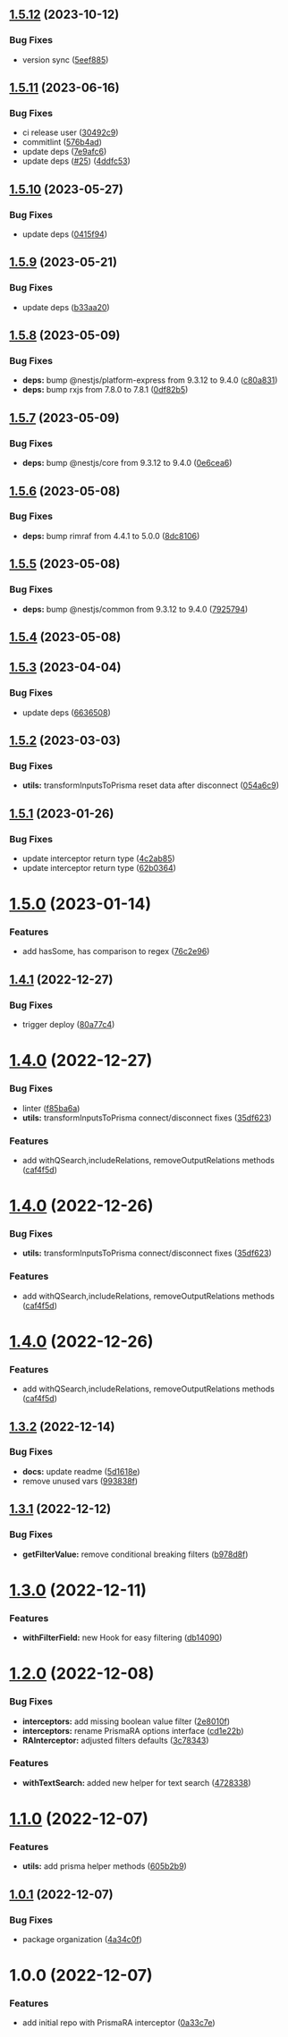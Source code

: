 ## [1.5.12](https://github.com/ra-libs/nestjs/compare/v1.5.11...v1.5.12) (2023-10-12)


### Bug Fixes

* version sync ([5eef885](https://github.com/ra-libs/nestjs/commit/5eef885a737a78010583c708d214eb294155f23f))

## [1.5.11](https://github.com/ra-libs/nestjs/compare/v1.5.10...v1.5.11) (2023-06-16)


### Bug Fixes

* ci release user ([30492c9](https://github.com/ra-libs/nestjs/commit/30492c9a365cefa2c8334eb25a20f4ae839b27f4))
* commitlint ([576b4ad](https://github.com/ra-libs/nestjs/commit/576b4ad94ddd8d25132ebb50a1c0e9936ae30797))
* update deps ([7e9afc6](https://github.com/ra-libs/nestjs/commit/7e9afc62a92afed1b7036573fac34518b0058f91))
* update deps ([#25](https://github.com/ra-libs/nestjs/issues/25)) ([4ddfc53](https://github.com/ra-libs/nestjs/commit/4ddfc53c6461bacd744ce5f7b7aff94ce83f5b8b))

## [1.5.10](https://github.com/ra-libs/nestjs/compare/v1.5.9...v1.5.10) (2023-05-27)


### Bug Fixes

* update deps ([0415f94](https://github.com/ra-libs/nestjs/commit/0415f9418f2e40eafb368ca993c4424259d268a3))

## [1.5.9](https://github.com/ra-libs/nestjs/compare/v1.5.8...v1.5.9) (2023-05-21)


### Bug Fixes

* update deps ([b33aa20](https://github.com/ra-libs/nestjs/commit/b33aa20006cf0cb855dfa4f1fc9e2a436542aa33))

## [1.5.8](https://github.com/ra-libs/nestjs/compare/v1.5.7...v1.5.8) (2023-05-09)


### Bug Fixes

* **deps:** bump @nestjs/platform-express from 9.3.12 to 9.4.0 ([c80a831](https://github.com/ra-libs/nestjs/commit/c80a8319630dd0d7349d8902c5ca13f296eb87c4))
* **deps:** bump rxjs from 7.8.0 to 7.8.1 ([0df82b5](https://github.com/ra-libs/nestjs/commit/0df82b5187fc9825dfd7ac63b730643d5bbc67a3))

## [1.5.7](https://github.com/ra-libs/nestjs/compare/v1.5.6...v1.5.7) (2023-05-09)


### Bug Fixes

* **deps:** bump @nestjs/core from 9.3.12 to 9.4.0 ([0e6cea6](https://github.com/ra-libs/nestjs/commit/0e6cea69188f4ec7a8dadc6b052da0f105497072))

## [1.5.6](https://github.com/ra-libs/nestjs/compare/v1.5.5...v1.5.6) (2023-05-08)


### Bug Fixes

* **deps:** bump rimraf from 4.4.1 to 5.0.0 ([8dc8106](https://github.com/ra-libs/nestjs/commit/8dc810601e042abfecd61645bd1c3d7eb64b7a02))

## [1.5.5](https://github.com/ra-libs/nestjs/compare/v1.5.4...v1.5.5) (2023-05-08)


### Bug Fixes

* **deps:** bump @nestjs/common from 9.3.12 to 9.4.0 ([7925794](https://github.com/ra-libs/nestjs/commit/7925794c08b2f078a01688ae4f7388eee8ce1cf3))

## [1.5.4](https://github.com/ra-libs/nestjs/compare/v1.5.3...v1.5.4) (2023-05-08)

## [1.5.3](https://github.com/ra-libs/nestjs/compare/v1.5.2...v1.5.3) (2023-04-04)


### Bug Fixes

* update deps ([6636508](https://github.com/ra-libs/nestjs/commit/6636508c3e3128296f7e2b43aed4b2fc25a2d323))

## [1.5.2](https://github.com/ra-libs/nestjs/compare/v1.5.1...v1.5.2) (2023-03-03)


### Bug Fixes

* **utils:** transformInputsToPrisma reset data after disconnect ([054a6c9](https://github.com/ra-libs/nestjs/commit/054a6c92c019ee6b0a7bc779015bcad3cdb17edf))

## [1.5.1](https://github.com/ra-libs/nestjs/compare/v1.5.0...v1.5.1) (2023-01-26)


### Bug Fixes

* update interceptor return type ([4c2ab85](https://github.com/ra-libs/nestjs/commit/4c2ab85103f59309ae41c9abed1b85f160b40854))
* update interceptor return type ([62b0364](https://github.com/ra-libs/nestjs/commit/62b0364ea7ae3224db4b55fe33ab7d2396e734a8))

# [1.5.0](https://github.com/ra-libs/nestjs/compare/v1.4.1...v1.5.0) (2023-01-14)


### Features

* add hasSome, has comparison to regex ([76c2e96](https://github.com/ra-libs/nestjs/commit/76c2e965134b36b0199edc6efef0d3df84710aa6))

## [1.4.1](https://github.com/ra-libs/nestjs/compare/v1.4.0...v1.4.1) (2022-12-27)


### Bug Fixes

* trigger deploy ([80a77c4](https://github.com/ra-libs/nestjs/commit/80a77c470ffde09efae7b81b68c990d218e00113))

# [1.4.0](https://github.com/ra-libs/nestjs/compare/v1.3.2...v1.4.0) (2022-12-27)


### Bug Fixes

* linter ([f85ba6a](https://github.com/ra-libs/nestjs/commit/f85ba6af47c73e064ee3c18598b55cbfbaba2ad1))
* **utils:** transformInputsToPrisma connect/disconnect fixes ([35df623](https://github.com/ra-libs/nestjs/commit/35df623c7acbbe7fbff18d1c50388cddd3a0fdd1))


### Features

* add withQSearch,includeRelations, removeOutputRelations methods ([caf4f5d](https://github.com/ra-libs/nestjs/commit/caf4f5d8b4665bf70dd02f25d6099f9bcc792532))

# [1.4.0](https://github.com/ra-libs/nestjs/compare/v1.3.2...v1.4.0) (2022-12-26)


### Bug Fixes

* **utils:** transformInputsToPrisma connect/disconnect fixes ([35df623](https://github.com/ra-libs/nestjs/commit/35df623c7acbbe7fbff18d1c50388cddd3a0fdd1))


### Features

* add withQSearch,includeRelations, removeOutputRelations methods ([caf4f5d](https://github.com/ra-libs/nestjs/commit/caf4f5d8b4665bf70dd02f25d6099f9bcc792532))

# [1.4.0](https://github.com/ra-libs/nestjs/compare/v1.3.2...v1.4.0) (2022-12-26)


### Features

* add withQSearch,includeRelations, removeOutputRelations methods ([caf4f5d](https://github.com/ra-libs/nestjs/commit/caf4f5d8b4665bf70dd02f25d6099f9bcc792532))

## [1.3.2](https://github.com/ra-libs/nestjs/compare/v1.3.1...v1.3.2) (2022-12-14)


### Bug Fixes

* **docs:** update readme ([5d1618e](https://github.com/ra-libs/nestjs/commit/5d1618e03d9ba67a0548750887c0df86924e1164))
* remove unused vars ([993838f](https://github.com/ra-libs/nestjs/commit/993838f1d10efe7f666e724e8216e0233b7b08df))

## [1.3.1](https://github.com/ra-libs/nestjs/compare/v1.3.0...v1.3.1) (2022-12-12)


### Bug Fixes

* **getFilterValue:** remove conditional breaking filters ([b978d8f](https://github.com/ra-libs/nestjs/commit/b978d8fa6be2221c6c2c8030bb1c41fd26759244))

# [1.3.0](https://github.com/ra-libs/nestjs/compare/v1.2.0...v1.3.0) (2022-12-11)


### Features

* **withFilterField:** new Hook for easy filtering ([db14090](https://github.com/ra-libs/nestjs/commit/db14090cabdb35856e91b9e3d9b98ad12e896ffa))

# [1.2.0](https://github.com/ra-libs/nestjs/compare/v1.1.0...v1.2.0) (2022-12-08)


### Bug Fixes

* **interceptors:** add missing boolean value filter ([2e8010f](https://github.com/ra-libs/nestjs/commit/2e8010f3d24c2ee8147bc4797908dd767f6e7a85))
* **interceptors:** rename PrismaRA options interface ([cd1e22b](https://github.com/ra-libs/nestjs/commit/cd1e22b9703a86e2251c73eb4be31496cd0efee4))
* **RAInterceptor:** adjusted filters defaults ([3c78343](https://github.com/ra-libs/nestjs/commit/3c783436b0dae5cd42fe7b38507a2e0ce7f43af5))


### Features

* **withTextSearch:** added new helper for text search ([4728338](https://github.com/ra-libs/nestjs/commit/4728338a31c88d2615201af4fad920ecd4d0eece))

# [1.1.0](https://github.com/ra-libs/nestjs/compare/v1.0.1...v1.1.0) (2022-12-07)


### Features

* **utils:** add prisma helper methods ([605b2b9](https://github.com/ra-libs/nestjs/commit/605b2b91e67d365d5db4bd071cbcc1660e050015))

## [1.0.1](https://github.com/ra-libs/nestjs/compare/v1.0.0...v1.0.1) (2022-12-07)


### Bug Fixes

* package organization ([4a34c0f](https://github.com/ra-libs/nestjs/commit/4a34c0fda15d844b87998856afa324d888f21af4))

# 1.0.0 (2022-12-07)


### Features

* add initial repo with PrismaRA interceptor ([0a33c7e](https://github.com/ra-libs/nestjs/commit/0a33c7e3d8bbbfcff58f529215aaa2d3b71dcfbd))
